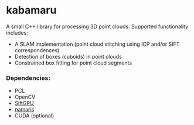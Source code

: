 # kabamaru
A small C++ library for processing 3D point clouds. Supported functionality includes:
* A SLAM implementation (point cloud stitching using ICP and/or SIFT correspondences)
* Detection of boxes (cuboids) in point clouds
* Constrained box fitting for point cloud segments

### Dependencies:
* PCL
* OpenCV
* [SiftGPU](http://www.cs.unc.edu/~ccwu/siftgpu/)
* [namaris](https://github.com/aecins/namaris)
* CUDA (optional)

